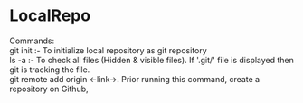 # LocalRepo
Commands: 
<br>
git init :- To initialize local repository as git repository
<br>
ls -a :- To check all files (Hidden & visible files). If '.git/' file is displayed then git is tracking the file.
<br>
git remote add origin <-link->. Prior running this command, create a repository on Github, 